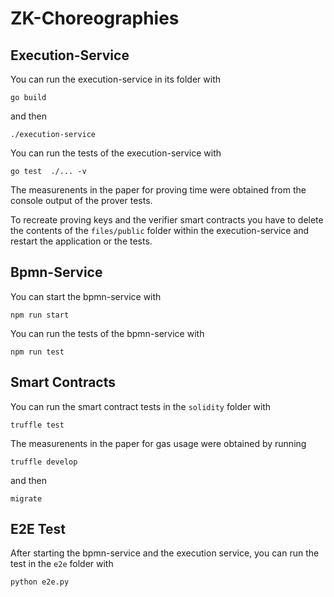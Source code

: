 # ZK-Choreographies

## Execution-Service

You can run the execution-service in its folder with 
```
go build
```
and then 
```
./execution-service
```

You can run the tests of the execution-service with 
``` 
go test  ./... -v
```
The measurenents in the paper for proving time were obtained from the console output of the prover tests.

To recreate proving keys and the verifier smart contracts you have to delete the contents of the `files/public` folder within the execution-service and restart the application or the tests. 

## Bpmn-Service

You can start the bpmn-service with 

```
npm run start
```

You can run the tests of the bpmn-service with 
```
npm run test
```

## Smart Contracts

You can run the smart contract tests in the `solidity` folder with
```
truffle test
```
The measurenents in the paper for gas usage were obtained by running 
```
truffle develop
```
and then 
```
migrate
```

## E2E Test 
After starting the bpmn-service and the execution service, you can run the test in the `e2e` folder with 
```
python e2e.py
```
